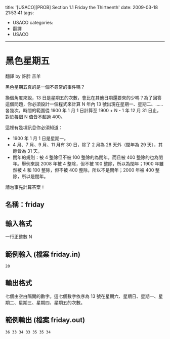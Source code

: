 title: '[USACO][PROB] Section 1.1 Friday the Thirteenth'
date: 2009-03-18 21:53:41
tags:
- USACO
categories:
- 翻譯
- USACO
---

# 黑色星期五

翻譯 by 許胖 羔羊

黑色星期五真的是一個不尋常的事件嗎？

<!-- more -->

換個角度來說，13 日是星期五的次數，會比在其他日期還要來的少嗎？為了回答這個問題，你必須設計一個程式來計算 N 年內 13 號出現在星期一、星期二、…… 各幾次。時間的範圍從 1900 年 1 月 1 日計算至 1900 + N - 1 年 12 月 31 日止，對於每個 N 值皆不超過 400。

這裡有幾項訊息你必須知道：

* 1900 年 1 月 1 日是星期一。
* 4 月、7 月、9 月、11 月有 30 日，除了 2 月為 28 天外（閏年為 29 天），其餘皆為 31 天。
* 閏年的規則：被 4 整除但不被 100 整除的為閏年，而且被 400 整除的也為閏年。舉例來說 2008 年被 4 整除，但不被 100 整除，所以為閏年；1900 年雖然被 4 和 100 整除，但不被 400 整除，所以不是閏年；2000 年被 400 整除，所以是閏年。

請勿事先計算答案！

## 名稱：friday

## 輸入格式

一行正整數 N

## 範例輸入 (檔案 friday.in)

```
20
```

## 輸出格式

七個由空白隔開的數字。這七個數字依序為 13 號在星期六、星期日、星期一、星期二、星期三、星期四、星期五的次數。

## 範例輸出 (檔案 friday.out)

```
36 33 34 33 35 35 34
```